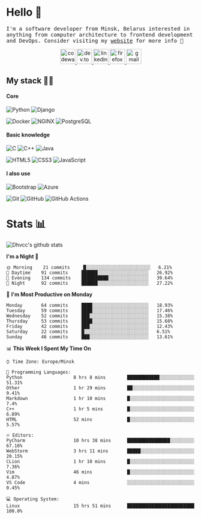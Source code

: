 # Hello 👋

<p>
    <samp>
        I'm a software developer from Minsk, Belarus
        interested in anything from computer architecture to frontend development and DevOps.
        Consider visiting my <a href="https://dhvcc.github.io/dhvcc">website</a> for more info 🙂
    </samp>
</p>

<div align="center">
	<a align="center" href="https://www.codewars.com/users/dhvcc" >
		<img src="https://simpleicons.org/icons/codewars.svg" height="40" alt="codewars icon"/>
	</a>
    <a align="center" href="https://dev.to/dhvcc">
		<img src="https://simpleicons.org/icons/dev-dot-to.svg" height="40" alt="dev.to icon"/>
	</a>
	<a align="center" href="https://www.linkedin.com/in/dhvcc/">
		<img src="https://simpleicons.org/icons/linkedin.svg" height="40" alt="linkedin icon"/>
	</a>
    <a align="center" href="https://dhvcc.github.io/dhvcc">
		<img src="https://simpleicons.org/icons/firefoxbrowser.svg" height="40" alt="firefox icon"/>
	</a>
	<a align="center" href="mailto:1337kwiz@gmail.com">
		<img src="https://simpleicons.org/icons/gmail.svg" height="40" alt="gmail icon"/>
	</a>
</div>

## My stack 🧑‍💻

#### Core

![Python](https://img.shields.io/badge/-Python-000000?style=flat&logo=python)
![Django](https://img.shields.io/badge/-Django-000000?style=flat&logo=Django)

![Docker](https://img.shields.io/badge/-Docker-000000?style=flat&logo=docker)
![NGINX](https://img.shields.io/badge/-NGINX-000000?style=flat&logo=nginx)
![PostgreSQL](https://img.shields.io/badge/-PostgreSQL-000000?style=flat&logo=postgresql)

#### Basic knowledge

![C](https://img.shields.io/badge/-C-000000?style=flat&logo=C)
![C++](https://img.shields.io/badge/-C++-000000?style=flat&logo=C%2B%2B&logoColor=00599C)
![Java](https://img.shields.io/badge/-Java-000000?style=flat&logo=Java&logoColor=007396)

![HTML5](https://img.shields.io/badge/-HTML5-000000?style=flat&logo=HTML5)
![CSS3](https://img.shields.io/badge/-CSS3-000000?style=flat&logo=css3)
![JavaScript](https://img.shields.io/badge/-JavaScript-000000?style=flat&logo=javascript)

#### I also use

![Bootstrap](https://img.shields.io/badge/-Bootstrap-000000?style=flat&logo=bootstrap)
![Azure](https://img.shields.io/badge/-Azure-000000?style=flat&logo=Microsoft-Azure)

![Git](https://img.shields.io/badge/-Git-000000?style=flat&logo=git&logoColor=F05032)
![GitHub](https://img.shields.io/badge/-GitHub-000000?style=flat&logo=github)
![GitHub Actions](https://img.shields.io/badge/-GitHub%20Actions-000000?style=flat&logo=github-actions)

# Stats 📊

<a>
    <img src="https://github-readme-stats.dhvcc.vercel.app/api?username=dhvcc&count_private=true&theme=graywhite" alt="Dhvcc's github stats">
</a>

<!--START_SECTION:waka-->
**I'm a Night 🦉** 

```text
🌞 Morning    21 commits     █░░░░░░░░░░░░░░░░░░░░░░░░   6.21% 
🌆 Daytime    91 commits     ██████░░░░░░░░░░░░░░░░░░░   26.92% 
🌃 Evening    134 commits    ██████████░░░░░░░░░░░░░░░   39.64% 
🌙 Night      92 commits     ██████░░░░░░░░░░░░░░░░░░░   27.22%

```
📅 **I'm Most Productive on Monday** 

```text
Monday       64 commits     ████░░░░░░░░░░░░░░░░░░░░░   18.93% 
Tuesday      59 commits     ████░░░░░░░░░░░░░░░░░░░░░   17.46% 
Wednesday    52 commits     ███░░░░░░░░░░░░░░░░░░░░░░   15.38% 
Thursday     53 commits     ████░░░░░░░░░░░░░░░░░░░░░   15.68% 
Friday       42 commits     ███░░░░░░░░░░░░░░░░░░░░░░   12.43% 
Saturday     22 commits     █░░░░░░░░░░░░░░░░░░░░░░░░   6.51% 
Sunday       46 commits     ███░░░░░░░░░░░░░░░░░░░░░░   13.61%

```


📊 **This Week I Spent My Time On** 

```text
⌚︎ Time Zone: Europe/Minsk

💬 Programming Languages: 
Python                   8 hrs 8 mins        ████████████░░░░░░░░░░░░░   51.31% 
Other                    1 hr 29 mins        ██░░░░░░░░░░░░░░░░░░░░░░░   9.41% 
Markdown                 1 hr 10 mins        █░░░░░░░░░░░░░░░░░░░░░░░░   7.4% 
C++                      1 hr 5 mins         █░░░░░░░░░░░░░░░░░░░░░░░░   6.89% 
HTML                     52 mins             █░░░░░░░░░░░░░░░░░░░░░░░░   5.57%

🔥 Editors: 
PyCharm                  10 hrs 38 mins      ████████████████░░░░░░░░░   67.16% 
WebStorm                 3 hrs 11 mins       █████░░░░░░░░░░░░░░░░░░░░   20.15% 
CLion                    1 hr 10 mins        █░░░░░░░░░░░░░░░░░░░░░░░░   7.36% 
Vim                      46 mins             █░░░░░░░░░░░░░░░░░░░░░░░░   4.87% 
VS Code                  4 mins              ░░░░░░░░░░░░░░░░░░░░░░░░░   0.45%

💻 Operating System: 
Linux                    15 hrs 51 mins      █████████████████████████   100.0%

```


<!--END_SECTION:waka-->